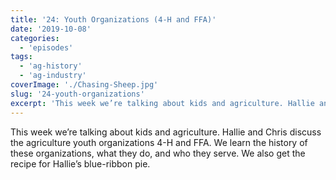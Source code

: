 ```yaml
---
title: '24: Youth Organizations (4-H and FFA)'
date: '2019-10-08'
categories:
  - 'episodes'
tags:
  - 'ag-history'
  - 'ag-industry'
coverImage: './Chasing-Sheep.jpg'
slug: '24-youth-organizations'
excerpt: 'This week we’re talking about kids and agriculture. Hallie and Chris discuss the agriculture youth organizations 4-H and FFA. We learn the history of these organizations, what they do, and who they serve. We also get the recipe for Hallie’s blue-ribbon pie.'
---
```


This week we’re talking about kids and agriculture. Hallie and Chris discuss the agriculture youth organizations 4-H and FFA. We learn the history of these organizations, what they do, and who they serve. We also get the recipe for Hallie’s blue-ribbon pie.

